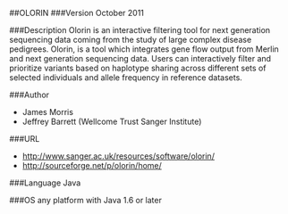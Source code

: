 ##OLORIN
###Version
October 2011

###Description
Olorin is an interactive filtering tool for next generation sequencing data coming from the study of large complex disease pedigrees. Olorin, is a tool which integrates gene flow output from Merlin and next generation sequencing data. Users can interactively filter and prioritize variants based on haplotype sharing across different sets of selected individuals and allele frequency in reference datasets.

###Author
* James Morris
* Jeffrey Barrett (Wellcome Trust Sanger Institute)

###URL
* http://www.sanger.ac.uk/resources/software/olorin/
* http://sourceforge.net/p/olorin/home/

###Language
Java

###OS
any platform with Java 1.6 or later


